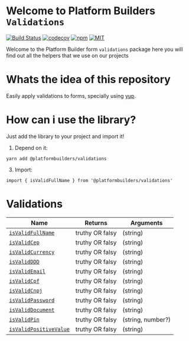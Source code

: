 # Welcome to Platform Builders `Validations`

[![Build Status][check-badge]][workflows]
[![codecov][codecov]](https://codecov.io/gh/platformbuilders/validations)
[![npm][npm-badge]][npm]
[![MIT][license-badge]][license]

[npm-badge]: https://img.shields.io/npm/v/@platformbuilders/validations.svg
[npm]: https://www.npmjs.com/package/@platformbuilders/validations
[license-badge]: https://img.shields.io/dub/l/vibe-d.svg
[license]: https://raw.githubusercontent.com/platformbuilders/validations/master/LICENSE.md
[workflows]: https://github.com/platformbuilders/validations/actions
[check-badge]: https://github.com/platformbuilders/validations/workflows/check/badge.svg
[codecov]: https://codecov.io/gh/platformbuilders/validations/branch/master/graph/badge.svg

Welcome to the Platform Builder form `validations` package here you will find out all the helpers that we use on our projects

# Whats the idea of this repository

Easily apply validations to forms, specially using [yup](https://github.com/jquense/yup).

# How can i use the library?

Just add the library to your project and import it!

1. Depend on it:

```
yarn add @platformbuilders/validations
```

3. Import:

```
import { isValidFullName } from '@platformbuilders/validations'

```

# Validations

| Name                                                     | Returns         | Arguments         |
| -------------------------------------------------------- | --------------- | ----------------- |
| [`isValidFullName`](./docs/isValidFullName.md)           | truthy OR falsy | (string)          |
| [`isValidCep`](./docs/isValidCep.md)                     | truthy OR falsy | (string)          |
| [`isValidCurrency`](./docs/isValidCurrency.md)           | truthy OR falsy | (string)          |
| [`isValidDDD`](./docs/isValidDDD.md)                     | truthy OR falsy | (string)          |
| [`isValidEmail`](./docs/isValidEmail.md)                 | truthy OR falsy | (string)          |
| [`isValidCpf`](./docs/isValidCpf.md)                     | truthy OR falsy | (string)          |
| [`isValidCnpj`](./docs/isValidCnpj.md)                   | truthy OR falsy | (string)          |
| [`isValidPassword`](./docs/isValidPassword.md)           | truthy OR falsy | (string)          |
| [`isValidDocument`](./docs/isValidDocument.md)           | truthy OR falsy | (string)          |
| [`isValidPin`](./docs/isValidPin.md)                     | truthy OR falsy | (string, number?) |
| [`isValidPositiveValue`](./docs/isValidPositiveValue.md) | truthy OR falsy | (string)          |
